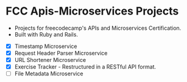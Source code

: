 # FCC Apis-Microservices Projects

* Projects for freecodecamp's APIs and Microservices Certification.
* Built with Ruby and Rails.

- [x] Timestamp Microservice
- [x] Request Header Parser Microservice
- [x] URL Shortener Microservice
- [x] Exercise Tracker - Restructured in a RESTful API format.
- [ ] File Metadata Microservice
